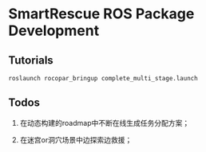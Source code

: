 # SmartRescue ROS Package Development


## Tutorials
    roslaunch rocopar_bringup complete_multi_stage.launch


## Todos


1. 在动态构建的roadmap中不断在线生成任务分配方案；

2. 在迷宫or洞穴场景中边探索边救援；